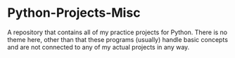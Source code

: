 # Python-Projects-Misc

A repository that contains all of my practice projects for Python. There is no theme here, other than that these programs (usually) handle basic concepts and are not connected to any of my actual projects in any way.
